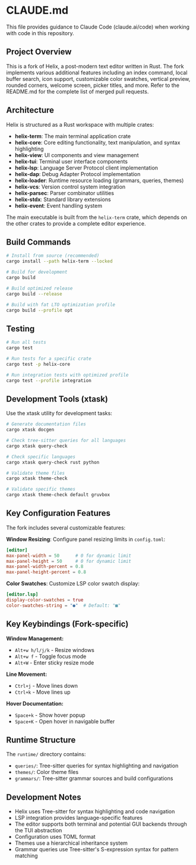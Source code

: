 # CLAUDE.md

This file provides guidance to Claude Code (claude.ai/code) when working with code in this repository.

## Project Overview

This is a fork of Helix, a post-modern text editor written in Rust. The fork implements various additional features including an index command, local buffer search, icon support, customizable color swatches, vertical preview, rounded corners, welcome screen, picker titles, and more. Refer to the README.md for the complete list of merged pull requests.

## Architecture

Helix is structured as a Rust workspace with multiple crates:

- **helix-term**: The main terminal application crate
- **helix-core**: Core editing functionality, text manipulation, and syntax highlighting
- **helix-view**: UI components and view management
- **helix-tui**: Terminal user interface components
- **helix-lsp**: Language Server Protocol client implementation
- **helix-dap**: Debug Adapter Protocol implementation
- **helix-loader**: Runtime resource loading (grammars, queries, themes)
- **helix-vcs**: Version control system integration
- **helix-parsec**: Parser combinator utilities
- **helix-stdx**: Standard library extensions
- **helix-event**: Event handling system

The main executable is built from the `helix-term` crate, which depends on the other crates to provide a complete editor experience.

## Build Commands

```bash
# Install from source (recommended)
cargo install --path helix-term --locked

# Build for development
cargo build

# Build optimized release
cargo build --release

# Build with fat LTO optimization profile
cargo build --profile opt
```

## Testing

```bash
# Run all tests
cargo test

# Run tests for a specific crate
cargo test -p helix-core

# Run integration tests with optimized profile
cargo test --profile integration
```

## Development Tools (xtask)

Use the xtask utility for development tasks:

```bash
# Generate documentation files
cargo xtask docgen

# Check tree-sitter queries for all languages
cargo xtask query-check

# Check specific languages
cargo xtask query-check rust python

# Validate theme files
cargo xtask theme-check

# Validate specific themes
cargo xtask theme-check default gruvbox
```

## Key Configuration Features

The fork includes several customizable features:

**Window Resizing**: Configure panel resizing limits in `config.toml`:
```toml
[editor]
max-panel-width = 50      # 0 for dynamic limit
max-panel-height = 50     # 0 for dynamic limit
max-panel-width-percent = 0.8
max-panel-height-percent = 0.8
```

**Color Swatches**: Customize LSP color swatch display:
```toml
[editor.lsp]
display-color-swatches = true
color-swatches-string = "●"  # Default: "■"
```

## Key Keybindings (Fork-specific)

**Window Management:**
- `Alt+w h/l/j/k` - Resize windows
- `Alt+w f` - Toggle focus mode
- `Alt+W` - Enter sticky resize mode

**Line Movement:**
- `Ctrl+j` - Move lines down
- `Ctrl+k` - Move lines up

**Hover Documentation:**
- `Space+k` - Show hover popup
- `Space+K` - Open hover in navigable buffer

## Runtime Structure

The `runtime/` directory contains:
- `queries/`: Tree-sitter queries for syntax highlighting and navigation
- `themes/`: Color theme files
- `grammars/`: Tree-sitter grammar sources and build configurations

## Development Notes

- Helix uses Tree-sitter for syntax highlighting and code navigation
- LSP integration provides language-specific features
- The editor supports both terminal and potential GUI backends through the TUI abstraction
- Configuration uses TOML format
- Themes use a hierarchical inheritance system
- Grammar queries use Tree-sitter's S-expression syntax for pattern matching